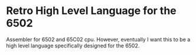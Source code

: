 # Retro High Level Language for the 6502

Assembler for 6502 and 65C02 cpu. However, eventually I want
this to be a high level language specifically designed for the 6502.

